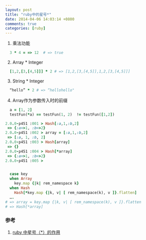 ```yaml
---
layout: post
title: "ruby中的星号*"
date: 2014-04-06 14:03:14 +0800
comments: true
categories: [ruby]
---
```



1. 乘法功能

``` ruby 乘法功能
  3 * 4 = => 12  # => true
```

2. Array * Integer

``` ruby
  [1,2,[3,[4,5]]] * 2 # => [1,2,[3,[4,5]],1,2,[3,[4,5]]]
```

3. String * Integer

``` ruby
  “hello” * 2 # => “hellohello"
```

4. Array作为参数传入时的前缀

``` ruby
  a = [1, 2]
  testFun(*a) == testFun(1, 2)  != testFun([1,2])
```

``` ruby irb
2.0.0-p451 :001 > Hash[:a,1,:b,2]
 => {:a=>1, :b=>2}
2.0.0-p451 :002 > array = [:a,1,:b,2]
 => [:a, 1, :b, 2]
2.0.0-p451 :003 > Hash[array]
 => {}
2.0.0-p451 :004 > Hash[*array]
 => {:a=>1, :b=>2}
2.0.0-p451 :005 >
```

``` ruby https://github.com/resque/redis-namespace/blob/master/lib/redis/namespace.rb#L412

  case key
  when Array
    key.map {|k| rem_namespace k}
  when Hash
    Hash[*key.map {|k, v| [ rem_namespace(k), v ]}.flatten]
  ….
# => array = key.map {|k, v| [ rem_namespace(k), v ]}.flatten
# => Hash[*array]
```

### 参考

1. [ruby 中星号（*）的作用](http://www.cxyclub.cn/n/34536/)
